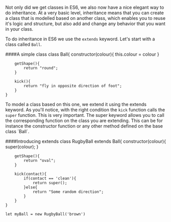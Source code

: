 Not only did we get classes in ES6, we also now have a nice elegant way to do inheritance. At a very basic level, inheritance means that you can create a class that is modelled based on another class, which enables you to reuse it's logic and structure, but also add and change any behavior that you want in your class.

To do inheritance in ES6 we use the `extends` keyword. Let's start with a class called `Ball`.

####A simple class
	class Ball{
		constructor(colour){
			this.colour = colour
		}
		
		getShape(){
			return "round";
		}

		kick(){
			return "fly in opposite direction of foot";
		}
	}

To model a class based on this one, we extend it using the extends keyword. As you'll notice, with the right condition the `kick` function calls the `super` function. This is very important. The super keyword allows you to call the corresponding function on the class you are extending. This can be for instance the constructor function or any other method defined on the base class ´Ball´.

####Introducing extends
	class RugbyBall extends Ball{
		constructor(colour){
			super(colour);
		}
		
		getShape(){
			return "oval";
		}

		kick(contact){
			if(contact == 'clean'){
				return super();
			}else{
				return "Some random direction";
			}
		}
	}

	let myBall = new RugbyBall('brown')
